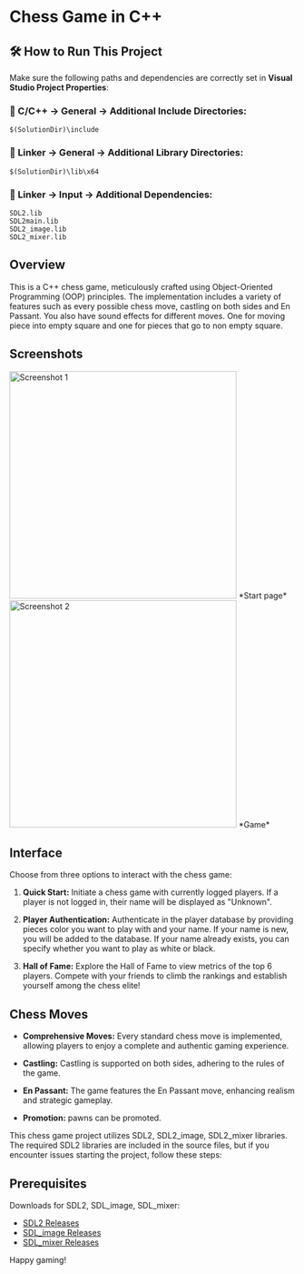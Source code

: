 # Chess Game in C++


## 🛠️ How to Run This Project

Make sure the following paths and dependencies are correctly set in **Visual Studio Project Properties**:

### 🔹 C/C++ → General → Additional Include Directories:
```
$(SolutionDir)\include
```

### 🔹 Linker → General → Additional Library Directories:
```
$(SolutionDir)\lib\x64
```

### 🔹 Linker → Input → Additional Dependencies:
```
SDL2.lib
SDL2main.lib
SDL2_image.lib
SDL2_mixer.lib
```


## Overview

This is a C++ chess game, meticulously crafted using Object-Oriented Programming (OOP) principles. The implementation includes a variety of features such as every possible chess move, castling on both sides and En Passant. You also have sound effects for different moves. One for moving piece into empty square and one for pieces that go to non empty square.

## Screenshots
<img src="ScreenShots/sc1.png" alt="Screenshot 1" width="400">
*Start page*

<img src="ScreenShots/sc2.png" alt="Screenshot 2" width="400">
*Game*


## Interface

Choose from three options to interact with the chess game:

1. **Quick Start:** Initiate a chess game with currently logged players. If a player is not logged in, their name will be displayed as "Unknown".

2. **Player Authentication:** Authenticate in the player database by providing pieces color you want to play with and your name. If your name is new, you will be added to the database. If your name already exists, you can specify whether you want to play as white or black.

3. **Hall of Fame:** Explore the Hall of Fame to view metrics of the top 6 players. Compete with your friends to climb the rankings and establish yourself among the chess elite!


## Chess Moves

- **Comprehensive Moves:** Every standard chess move is implemented, allowing players to enjoy a complete and authentic gaming experience.

- **Castling:** Castling is supported on both sides, adhering to the rules of the game.

- **En Passant:** The game features the En Passant move, enhancing realism and strategic gameplay.

- **Promotion:** pawns can be promoted.

This chess game project utilizes SDL2, SDL2_image, SDL2_mixer libraries. The required SDL2 libraries are included in the source files, but if you encounter issues starting the project, follow these steps:

## Prerequisites

Downloads for SDL2, SDL_image, SDL_mixer:
- [SDL2 Releases](https://github.com/libsdl-org/SDL/releases/tag/release-2.28.5)
- [SDL_image Releases](https://github.com/libsdl-org/SDL_image/releases)
- [SDL_mixer Releases](https://github.com/libsdl-org/SDL_mixer/releases)

Happy gaming!
